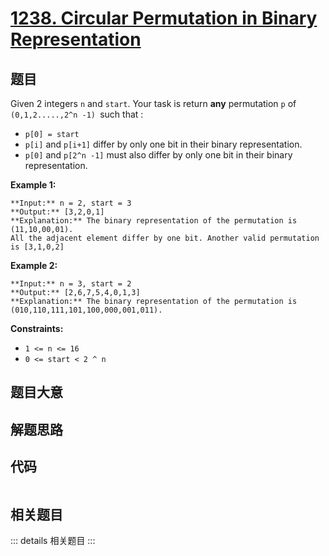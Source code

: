 # [1238. Circular Permutation in Binary Representation](https://leetcode.com/problems/circular-permutation-in-binary-representation)

## 题目

Given 2 integers `n` and `start`. Your task is return **any** permutation `p`
of `(0,1,2.....,2^n -1) `such that :

  * `p[0] = start`
  * `p[i]` and `p[i+1]` differ by only one bit in their binary representation.
  * `p[0]` and `p[2^n -1]` must also differ by only one bit in their binary representation.



**Example 1:**

    
    
    **Input:** n = 2, start = 3
    **Output:** [3,2,0,1]
    **Explanation:** The binary representation of the permutation is (11,10,00,01). 
    All the adjacent element differ by one bit. Another valid permutation is [3,1,0,2]
    

**Example 2:**

    
    
    **Input:** n = 3, start = 2
    **Output:** [2,6,7,5,4,0,1,3]
    **Explanation:** The binary representation of the permutation is (010,110,111,101,100,000,001,011).
    



**Constraints:**

  * `1 <= n <= 16`
  * `0 <= start < 2 ^ n`


## 题目大意

## 解题思路

## 代码

```javascript

```

## 相关题目

::: details 相关题目
:::
